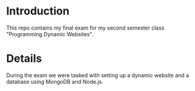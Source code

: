 # Introduction 
This repo contains my final exam for my second semester class "Programming Dynamic Websites". 

# Details
During the exam we were tasked with setting up a dynamic website and a database using MongoDB and Node.js.
